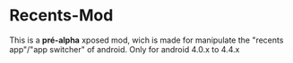 # Recents-Mod
This is a <b>pré-alpha</b> xposed mod, wich is made for manipulate the "recents app"/"app switcher" of android. Only for android 4.0.x to 4.4.x
